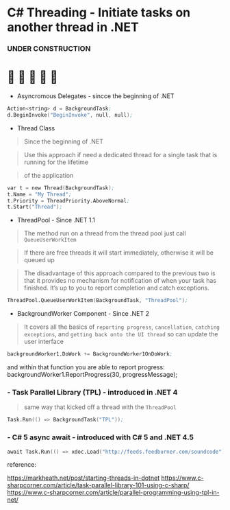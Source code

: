 ﻿# C# Threading - Initiate tasks on another thread in .NET


### UNDER CONSTRUCTION
# :construction: :construction: :construction: :construction: :construction:


- Asyncromous Delegates - sincce the beginning of .NET
```s
Action<string> d = BackgroundTask;
d.BeginInvoke("BeginInvoke", null, null);
```

- Thread Class 
> Since the beginning of .NET

> Use this approach if need a dedicated thread for a single task that is running for the lifetime 

> of the application

```s
var t = new Thread(BackgroundTask);
t.Name = "My Thread";
t.Priority = ThreadPriority.AboveNormal;
t.Start("Thread");
```

- ThreadPool - Since .NET 1.1

> The method run on a thread from the thread pool just call `QueueUserWorkItem`

> If there are free threads it will start immediately, otherwise it will be queued up

> The disadvantage of this approach compared to the previous two is that it provides no mechanism for notification of when your task has finished. It’s up to you to report completion and catch exceptions.

```s
ThreadPool.QueueUserWorkItem(BackgroundTask, "ThreadPool");
```

- BackgroundWorker Component - Since .NET 2

> It covers all the basics of `reporting progress`, `cancellation`, `catching exceptions`, and `getting back onto the UI thread` so can update the user interface

```s
backgroundWorker1.DoWork += BackgroundWorker1OnDoWork;
```
and within that function you are able to report progress:
backgroundWorker1.ReportProgress(30, progressMessage);




### - Task Parallel Library (TPL) - introduced in .NET 4
> same way that  kicked off a thread with the `ThreadPool`

```s
Task.Run(() => BackgroundTask("TPL"));
```

### - C# 5 async await - introduced with C# 5 and .NET 4.5
> 
```s
await Task.Run(() => xdoc.Load("http://feeds.feedburner.com/soundcode"));
```

reference:

https://markheath.net/post/starting-threads-in-dotnet
https://www.c-sharpcorner.com/article/task-parallel-library-101-using-c-sharp/
https://www.c-sharpcorner.com/article/parallel-programming-using-tpl-in-net/